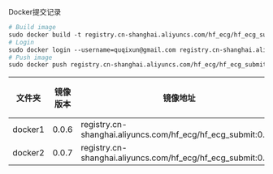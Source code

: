 Docker提交记录

```dockerfile
# Build image
sudo docker build -t registry.cn-shanghai.aliyuncs.com/hf_ecg/hf_ecg_submit:[镜像版本] .
# Login
sudo docker login --username=quqixun@gmail.com registry.cn-shanghai.aliyuncs.com
# Push image
sudo docker push registry.cn-shanghai.aliyuncs.com/hf_ecg/hf_ecg_submit:[镜像版本]
```

|文件夹|镜像版本|镜像地址|模型|预训练|其他|
|---------|-----------|------------|-----|---------|------|
|docker1|0.0.6| registry.cn-shanghai.aliyuncs.com/hf_ecg/hf_ecg_submit:0.0.3|small|无|无|
|docker2|0.0.7| registry.cn-shanghai.aliyuncs.com/hf_ecg/hf_ecg_submit:0.0.4|small|有|无|
